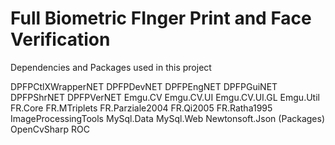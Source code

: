 # Full Biometric FInger Print and Face Verification

Dependencies and Packages used in this project

DPFPCtlXWrapperNET
DPFPDevNET
DPFPEngNET
DPFPGuiNET
DPFPShrNET
DPFPVerNET
Emgu.CV
Emgu.CV.UI
Emgu.CV.UI.GL
Emgu.Util
FR.Core
FR.MTriplets
FR.Parziale2004
FR.Qi2005
FR.Ratha1995
ImageProcessingTools
MySql.Data
MySql.Web
Newtonsoft.Json (Packages)
OpenCvSharp
ROC

